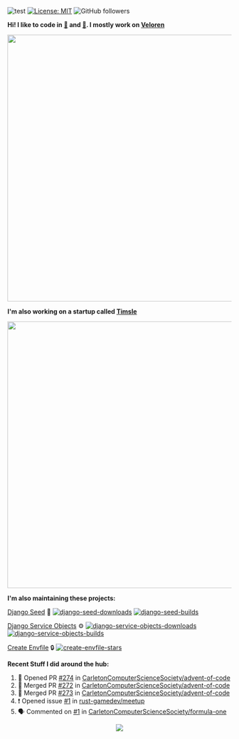 ![test](https://hits.seeyoufarm.com/api/count/incr/badge.svg?url=https://github.com/AngelOnFira)
[![License: MIT](https://img.shields.io/badge/License-MIT-yellow.svg)](https://opensource.org/licenses/MIT)
![GitHub followers](https://img.shields.io/github/followers/angelonfira?style=social)

**Hi! I like to code in [:crab:](https://www.rust-lang.org/) and [:snake:](https://www.python.org/). I mostly work on [Veloren](https://veloren.net)**

<p align="center">
  <img width="600" src="https://media.discordapp.net/attachments/444005079410802699/730566298073038949/rsz_5f0656b6aa176.png">
</p>

**I'm also working on a startup called [Timsle](https://timsle.com)**

<p align="center">
  <img width="600" src="https://media.discordapp.net/attachments/444005079410802699/730566842674053130/rsz_5f0657242abb4.png">
</p>

**I'm also maintaining these projects:**

[Django Seed](https://github.com/Brobin/django-seed)
:seedling:
[![django-seed-downloads](https://pepy.tech/badge/django-seed)](https://pepy.tech/project/django-seed)
[![django-seed-builds](https://github.com/Brobin/django-seed/workflows/Test/badge.svg)](https://github.com/Brobin/django-seed)

[Django Service Objects](https://github.com/mixxorz/django-service-objects)
:gear:
[![django-service-objects-downloads](https://pepy.tech/badge/django-service-objects)](https://pepy.tech/project/django-service-objects)
[![django-service-objects-builds](https://github.com/mixxorz/django-service-objects/actions/workflows/test.yml/badge.svg)](https://github.com/mixxorz/django-service-objects/actions/workflows/test.yml)

[Create Envfile](https://github.com/SpicyPizza/create-envfile)
:lock:
[![create-envfile-stars](https://img.shields.io/github/stars/SpicyPizza/create-envfile?style=social)](https://github.com/SpicyPizza/create-envfile)

**Recent Stuff I did around the hub:**

<!--START_SECTION:activity-->
1. 💪 Opened PR [#274](https://github.com/CarletonComputerScienceSociety/advent-of-code/pull/274) in [CarletonComputerScienceSociety/advent-of-code](https://github.com/CarletonComputerScienceSociety/advent-of-code)
2. 🎉 Merged PR [#272](https://github.com/CarletonComputerScienceSociety/advent-of-code/pull/272) in [CarletonComputerScienceSociety/advent-of-code](https://github.com/CarletonComputerScienceSociety/advent-of-code)
3. 🎉 Merged PR [#273](https://github.com/CarletonComputerScienceSociety/advent-of-code/pull/273) in [CarletonComputerScienceSociety/advent-of-code](https://github.com/CarletonComputerScienceSociety/advent-of-code)
4. ❗️ Opened issue [#1](https://github.com/rust-gamedev/meetup/issues/1) in [rust-gamedev/meetup](https://github.com/rust-gamedev/meetup)
5. 🗣 Commented on [#1](https://github.com/CarletonComputerScienceSociety/formula-one/issues/1) in [CarletonComputerScienceSociety/formula-one](https://github.com/CarletonComputerScienceSociety/formula-one)
<!--END_SECTION:activity-->

<p align="center">
  <img src="https://github-profile-trophy.vercel.app/?username=angelonfira&column=4&theme=nord&margin-w=15&margin-h=15">
</p>
